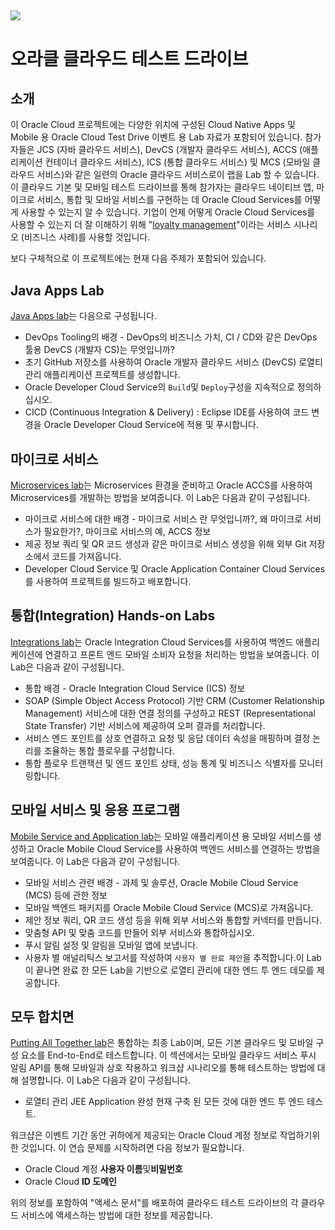 ![](common/images/CTD_introduction_Kr_Seoul.png)
---
# 오라클 클라우드 테스트 드라이브 #


## 소개 ##


이 Oracle Cloud 프로젝트에는 다양한 위치에 구성된 Cloud Native Apps 및 Mobile 용 Oracle Cloud Test Drive 이벤트 용 Lab 자료가 포함되어 있습니다. 참가자들은 JCS (자바 클라우드 서비스), DevCS (개발자 클라우드 서비스), ACCS (애플리케이션 컨테이너 클라우드 서비스), ICS (통합 클라우드 서비스) 및 MCS (모바일 클라우드 서비스)와 같은 일련의 Oracle 클라우드 서비스로이 랩을 Lab 할 수 있습니다. 이 클라우드 기본 및 모바일 테스트 드라이브를 통해 참가자는 클라우드 네이티브 앱, 마이크로 서비스, 통합 및 모바일 서비스를 구현하는 데 Oracle Cloud Services를 어떻게 사용할 수 있는지 알 수 있습니다. 기업이 언제 어떻게 Oracle Cloud Services를 사용할 수 있는지 더 잘 이해하기 위해 &quot;[loyalty management](https://github.com/APACTestDrive/CloudNative_Mobile/blob/master/common/scenario/README.md)&quot;이라는 서비스 시나리오 (비즈니스 사례)를 사용할 것입니다.

보다 구체적으로 이 프로젝트에는 현재 다음 주제가 포함되어 있습니다.

## Java Apps Lab ##
[Java Apps lab](./Java%20Apps)는 다음으로 구성됩니다.

+ DevOps Tooling의 배경 - DevOps의 비즈니스 가치, CI / CD와 같은 DevOps 툴용 DevCS (개발자 CS)는 무엇입니까?
+ 초기 GitHub 저장소를 사용하여 Oracle 개발자 클라우드 서비스 (DevCS) 로열티 관리 애플리케이션 프로젝트를 생성합니다.
+ Oracle Developer Cloud Service의 `Build`및 `Deploy`구성을 지속적으로 정의하십시오.
+ CICD (Continuous Integration &amp; Delivery) : Eclipse IDE를 사용하여 코드 변경을 Oracle Developer Cloud Service에 적용 및 푸시합니다.

## 마이크로 서비스 ##
[Microservices lab](./Microservices)는 Microservices 환경을 준비하고 Oracle ACCS를 사용하여 Microservices를 개발하는 방법을 보여줍니다. 이 Lab은 다음과 같이 구성됩니다.

+ 마이크로 서비스에 대한 배경 - 마이크로 서비스 란 무엇입니까?, 왜 마이크로 서비스가 필요한가?, 마이크로 서비스의 예, ACCS 정보
+ 제공 정보 쿼리 및 QR 코드 생성과 같은 마이크로 서비스 생성을 위해 외부 Git 저장소에서 코드를 가져옵니다.
+ Developer Cloud Service 및 Oracle Application Container Cloud Services를 사용하여 프로젝트를 빌드하고 배포합니다.

## 통합(Integration) Hands-on Labs ##
[Integrations lab](./Integrations)는 Oracle Integration Cloud Services를 사용하여 백엔드 애플리케이션에 연결하고 프론트 엔드 모바일 소비자 요청을 처리하는 방법을 보여줍니다. 이 Lab은 다음과 같이 구성됩니다.

+ 통합 배경 - Oracle Integration Cloud Service (ICS) 정보
+ SOAP (Simple Object Access Protocol) 기반 CRM (Customer Relationship Management) 서비스에 대한 연결 정의를 구성하고 REST (Representational State Transfer) 기반 서비스에 제공하여 오퍼 결과를 처리합니다.
+ 서비스 엔드 포인트를 상호 연결하고 요청 및 응답 데이터 속성을 매핑하며 결정 논리를 조율하는 통합 플로우를 구성합니다.
+ 통합 플로우 트랜잭션 및 엔드 포인트 상태, 성능 통계 및 비즈니스 식별자를 모니터링합니다.

## 모바일 서비스 및 응용 프로그램 ##
[Mobile Service and Application lab](./Mobile%20Service%20and%20App)는 모바일 애플리케이션 용 모바일 서비스를 생성하고 Oracle Mobile Cloud Service를 사용하여 백엔드 서비스를 연결하는 방법을 보여줍니다. 이 Lab은 다음과 같이 구성됩니다.

+ 모바일 서비스 관련 배경 - 과제 및 솔루션, Oracle Mobile Cloud Service (MCS) 등에 관한 정보
+ 모바일 백엔드 패키지를 Oracle Mobile Cloud Service (MCS)로 가져옵니다.
+ 제안 정보 쿼리, QR 코드 생성 등을 위해 외부 서비스와 통합할 커넥터를 만듭니다.
+ 맞춤형 API 및 맞춤 코드를 만들어 외부 서비스와 통합하십시오.
+ 푸시 알림 설정 및 알림을 모바일 앱에 보냅니다.
+ 사용자 별 애널리틱스 보고서를 작성하여 `사용자 별 완료 제안`을 추적합니다.이 Lab이 끝나면 완료 한 모든 Lab을 기반으로 로열티 관리에 대한 엔드 투 엔드 데모를 제공합니다.

## 모두 합치면 ##
[Putting All Together lab](./Putting%20All%20Together)은 통합하는 최종 Lab이며, 모든 기본 클라우드 및 모바일 구성 요소를 End-to-End로 테스트합니다. 이 섹션에서는 모바일 클라우드 서비스 푸시 알림 API를 통해 모바일과 상호 작용하고 워크샵 시나리오를 통해 테스트하는 방법에 대해 설명합니다. 이 Lab은 다음과 같이 구성됩니다.

+ 로열티 관리 JEE Application 완성
현재 구축 된 모든 것에 대한 엔드 투 엔드 테스트.


워크샵은 이벤트 기간 동안 귀하에게 제공되는 Oracle Cloud 계정 정보로 작업하기위한 것입니다. 이 연습 문제를 시작하려면 다음 정보가 필요합니다.

+ Oracle Cloud 계정 **사용자 이름**및**비밀번호**
+ Oracle Cloud **ID 도메인**

위의 정보를 포함하여 &quot;액세스 문서&quot;를 배포하여 클라우드 테스트 드라이브의 각 클라우드 서비스에 액세스하는 방법에 대한 정보를 제공합니다.
